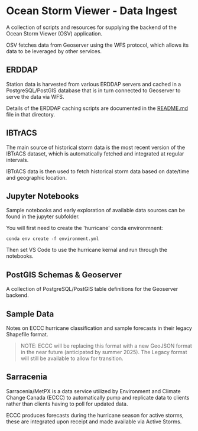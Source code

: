 # Ocean Storm Viewer - Data Ingest

A collection of scripts and resources for supplying the backend of the Ocean Storm Viewer (OSV) application.

OSV fetches data from Geoserver using the WFS protocol, which allows its data to be leveraged by other services.

## ERDDAP

Station data is harvested from various ERDDAP servers and cached in a PostgreSQL/PostGIS database that is in turn connected to Geoserver to serve the data via WFS.

Details of the ERDDAP caching scripts are documented in the [README.md](ERDDAP/README.md) file in that directory.

## IBTrACS

The main source of historical storm data is the most recent version of the IBTrACS dataset, which is automatically fetched and integrated at regular intervals.

IBTrACS data is then used to fetch historical storm data based on date/time and geographic location.

## Jupyter Notebooks

Sample notebooks and early exploration of available data sources can be found in the jupyter subfolder.

You will first need to create the 'hurricane' conda environmnent:

```
conda env create -f environment.yml
```

Then set VS Code to use the hurricane kernal and run through the notebooks.

## PostGIS Schemas & Geoserver

A collection of PostgreSQL/PostGIS table definitions for the Geoserver backend.

## Sample Data

Notes on ECCC hurricane classification and sample forecasts in their legacy Shapefile format.  

> NOTE: ECCC will be replacing this format with a new GeoJSON format in the near future (anticipated by summer 2025).  The Legacy format will still be available to allow for transition.

## Sarracenia

Sarracenia/MetPX is a data service utilized by Environment and Climate Change Canada (ECCC) to automatically pump and replicate data to clients rather than clients having to poll for updated data.

ECCC produces forecasts during the hurricane season for active storms, these are integrated upon receipt and made available via Active Storms.

